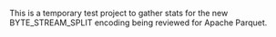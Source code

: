 This is a temporary test project to gather stats for the new BYTE_STREAM_SPLIT encoding being reviewed for Apache Parquet.
